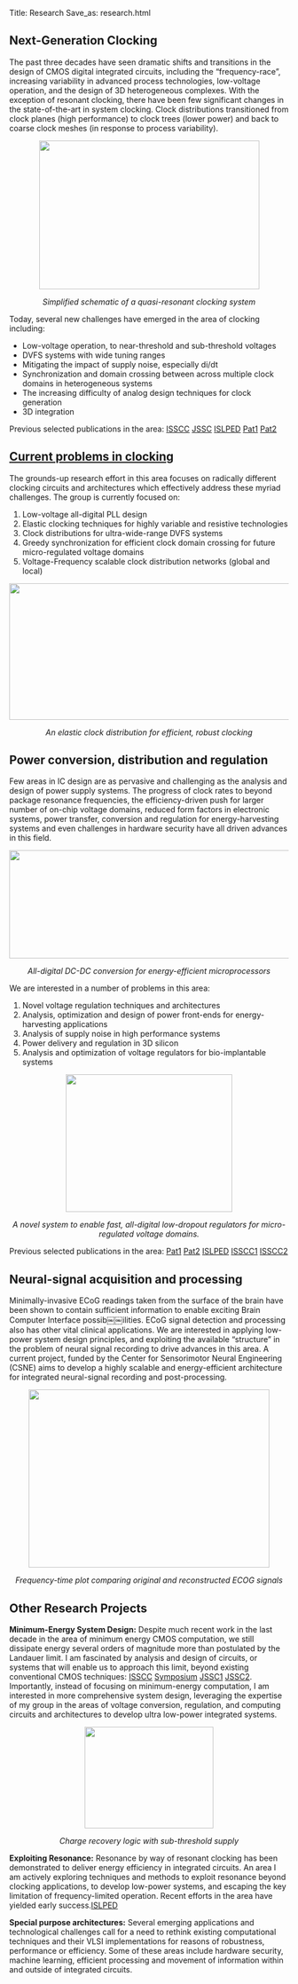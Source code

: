 Title: Research
Save_as: research.html

## Next-Generation Clocking

The past three decades have seen dramatic shifts and transitions in the design of CMOS 
digital integrated circuits, including the “frequency-race”, increasing variability in 
advanced process technologies, low-voltage operation, and the design of 3D heterogeneous 
complexes. With the exception of resonant clocking, there have been few significant changes 
in the state-of-the-art in system clocking. Clock distributions transitioned from clock 
planes (high performance) to clock trees (lower power) and back to coarse clock meshes (in 
response to process variability).

<img src="/images/res_clk.png" style="margin:0 auto;display:block;" width="397" height="268"/>
<p style="text-align:center;font-style:italic;">Simplified schematic of a quasi-resonant clocking system</p>

Today, several new challenges have emerged in the area of clocking including:

* Low-voltage operation, to near-threshold and sub-threshold voltages
* DVFS systems with wide tuning ranges
* Mitigating the impact of supply noise, especially di/dt
* Synchronization and domain crossing between across multiple clock domains in 
            heterogeneous systems
* The increasing difficulty of analog design techniques for clock generation
* 3D integration

Previous selected publications in the area:
[ISSCC](http://vlsi.ee.washington.edu/files/2014/09/resonant_clock_design_for_a_power_efficient_high_volume_x86-64_microprocessor_isscc.pdf)
[JSSC](http://vlsi.ee.washington.edu/files/2014/09/resonant_clock_design_for_a_power_efficient_high_volume_x86-64_microprocessor.pdf)
[ISLPED](http://vlsi.ee.washington.edu/files/2014/09/quasi_resonant_clocking_a_runtime_control_aproach_for_true_voltage_frequency_scaling.pdf)
[Pat1](https://www.google.com/patents/US20140062566)
[Pat2](https://www.google.com/patents/US8742817)


## [Current problems in clocking](#problems)

The grounds-up research effort in this area focuses on radically different clocking 
circuits and architectures which effectively address these myriad challenges. The group is 
currently focused on:

1. Low-voltage all-digital PLL design
2. Elastic clocking techniques for highly variable and resistive technologies
3. Clock distributions for ultra-wide-range DVFS systems
4. Greedy synchronization for efficient clock domain crossing for future micro-regulated voltage domains
5. Voltage-Frequency scalable clock distribution networks (global and local)

<img src="/images/elastic_clk.png" style="margin:0 auto;display:block;" width="598" height="246"/>
<p style="text-align:center;font-style:italic;">An elastic clock distribution for efficient, robust clocking</p>


## Power conversion, distribution and regulation

Few areas in IC design are as pervasive and challenging as the analysis and design of power 
supply systems. The progress of clock rates to beyond package resonance frequencies, the 
efficiency-driven push for larger number of on-chip voltage domains, reduced form factors 
in electronic systems, power transfer, conversion and regulation for energy-harvesting 
systems and even challenges in hardware security have all  driven advances in this field.

<img src="/images/buck_converter.png" style="margin:0 auto;display:block;" width="597" height="195"/>
<p style="text-align:center;font-style:italic;">All-digital DC-DC conversion for energy-efficient microprocessors</p>

We are interested in a number of problems in this area:

1. Novel voltage regulation techniques and architectures
2. Analysis, optimization and design of power front-ends for energy-harvesting applications
3. Analysis of supply noise in high performance systems
4. Power delivery and regulation in 3D silicon
5. Analysis and optimization of voltage regulators for bio-implantable systems

<img src="/images/interlocked_osc.jpg" style="margin:0 auto;display:block;" width="300" height="248"/>
<p style="text-align:center;font-style:italic;">A novel system to enable fast, all-digital low-dropout regulators for micro-regulated voltage domains.</p>

Previous selected publications in the area:
[Pat1](https://www.google.com/patents/US20120187991)
[Pat2](https://www.google.com/patents/US8373512)
[ISLPED](http://vlsi.ee.washington.edu/files/2014/10/Deterministic-Dither.pdf)
[ISSCC1](http://vlsi.ee.washington.edu/files/2014/09/a_32nm_fully_integrated_reconfigurable_switched_capacitor_dc_dc_converter_delivering_0.55_at_81_efficiency.pdf)
[ISSCC2](http://vlsi.ee.washington.edu/files/2014/10/clock_stretcher_isscc.pdf)

## Neural-signal acquisition and processing

Minimally-invasive ECoG readings taken from the surface of the brain have been shown to contain sufficient information to enable exciting Brain Computer Interface possib￼￼ilities. ECoG signal detection and processing also has other vital clinical applications. We are interested in applying low-power system design principles, and exploiting the available “structure” in the problem of neural signal recording to drive advances in this area. A current project, funded by the Center for Sensorimotor Neural Engineering (CSNE) aims to develop a highly scalable and energy-efficient architecture for integrated neural-signal recording and post-processing.

<img src="/images/ecog_spectrum.png" style="margin:0 auto;display:block;" width="434" height="321"/>
<p style="text-align:center;font-style:italic;">Frequency-time plot comparing original and reconstructed ECOG signals</p>


## Other Research Projects

**Minimum-Energy System Design:** Despite much recent work in the last decade in the area of minimum energy CMOS computation, we still dissipate energy several orders of magnitude  more than postulated by the Landauer limit. I am fascinated by analysis and design of circuits, or systems that will enable us to approach this limit, beyond existing conventional CMOS techniques:
[ISSCC](http://vlsi.ee.washington.edu/files/2014/09/energy_efficient_ghz_class_charge_recovery_logic.pdf)
[Symposium](http://vlsi.ee.washington.edu/files/2014/10/A_187MHz_Subthreshold-Supply_Robust_FIR_Filter_with_Charge-Recovery_Logic.pdf)
[JSSC1](http://vlsi.ee.washington.edu/files/2014/10/Energy-Efficient_GHz-Class_Charge-Recovery_Logic.pdf)
[JSSC2](http://vlsi.ee.washington.edu/files/2014/09/187_mhz_subthreshold_supply_charge_recovery_fir.pdf).
Importantly, instead of focusing on minimum-energy computation, I am interested in more comprehensive system design, leveraging the expertise of my group in the areas of voltage conversion, regulation, and computing circuits and architectures to develop ultra low-power integrated systems.

<img src="/images/charge_recovery_logic.png" style="margin:0 auto;display:block;" width="232" height="183"/>
<p style="text-align:center;font-style:italic;">Charge recovery logic with sub-threshold supply</p>

**Exploiting Resonance:** Resonance by way of resonant clocking has been demonstrated to deliver energy efficiency in integrated circuits. An area I am actively exploring techniques and methods to exploit resonance beyond clocking applications, to develop low-power systems, and escaping the key limitation of frequency-limited operation. Recent efforts in the area have yielded early success.[ISLPED](http://vlsi.ee.washington.edu/files/2014/09/quasi_resonant_clocking_a_runtime_control_aproach_for_true_voltage_frequency_scaling.pdf)

**Special purpose architectures:** Several emerging applications and technological challenges call for a need to rethink existing computational techniques and their VLSI implementations for reasons of robustness, performance or efficiency. Some of these areas include hardware security, machine learning, efficient processing and movement of information within and outside of integrated circuits.
